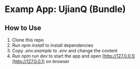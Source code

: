 # Examp App: UjianQ (Bundle)
## How to Use
1. Clone this repo
2. Run _npm install_ to install dependencies
3. Copy _.env.example_ to _.env_ and change the content
4. Run _npm run dev_ to start the app and open [http://127.0.0.1](http://127.0.0.1) on browser
